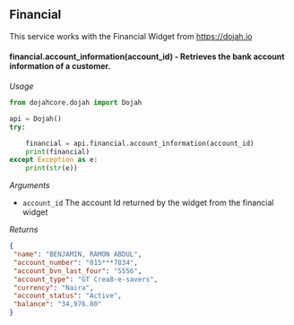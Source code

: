 Financial
-----------
This service works with the Financial Widget from https://dojah.io

#### financial.account_information(account_id) -  Retrieves the bank account information of a customer.

*Usage*

```python
from dojahcore.dojah import Dojah

api = Dojah()
try:

    financial = api.financial.account_information(account_id)
    print(financial)
except Exception as e:
    print(str(e))
```

*Arguments*

 - `account_id` The account Id returned by the widget from the financial widget

 *Returns*

 ```json
{
  "name": "BENJAMIN, RAMON ABDUL",
  "account_number": "015***7834",
  "account_bvn_last_four": "5556",
  "account_type": "GT Crea8-e-savers",
  "currency": "Naira",
  "account_status": "Active",
  "balance": "34,976.80"
}

 ```
